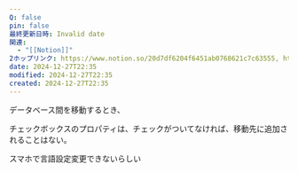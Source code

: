 ```yaml
---
Q: false
pin: false
最終更新日時: Invalid date
関連:
  - "[[Notion]]"
2ホップリンク: https://www.notion.so/20d7df6204f6451ab0768621c7c63555, https://www.notion.so/5bc74b9b331c403c8742fd10bbb55ddc, https://www.notion.so/8c93ebe9e77647a48805d767b10b42a0
date: 2024-12-27T22:35
modified: 2024-12-27T22:35
created: 2024-12-27T22:35
---
```

  

データベース間を移動するとき、

チェックボックスのプロパティは、チェックがついてなければ、移動先に追加されることはない。

  

スマホで言語設定変更できないらしい